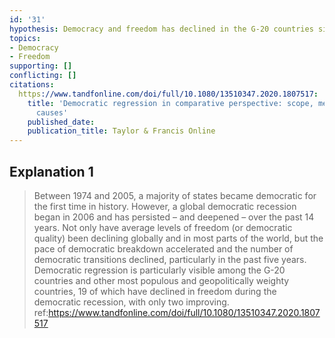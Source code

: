 ```yaml
---
id: '31'
hypothesis: Democracy and freedom has declined in the G-20 countries since 2006.
topics:
- Democracy
- Freedom
supporting: []
conflicting: []
citations:
  https://www.tandfonline.com/doi/full/10.1080/13510347.2020.1807517:
    title: 'Democratic regression in comparative perspective: scope, methods, and
      causes'
    published_date: 
    publication_title: Taylor & Francis Online
---
```

## Explanation 1

> Between 1974 and 2005, a majority of states became democratic for the first time in history. However, a global democratic recession began in 2006 and has persisted – and deepened – over the past 14 years. Not only have average levels of freedom (or democratic quality) been declining globally and in most parts of the world, but the pace of democratic breakdown accelerated and the number of democratic transitions declined, particularly in the past five years. Democratic regression is particularly visible among the G-20 countries and other most populous and geopolitically weighty countries, 19 of which have declined in freedom during the democratic recession, with only two improving.
> ref:https://www.tandfonline.com/doi/full/10.1080/13510347.2020.1807517
